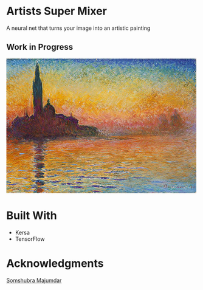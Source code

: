 # Artists Super Mixer
A neural net that turns your image into an artistic painting


## Work in Progress
![alt tag](https://github.com/jimmyadg/AI_artist/blob/master/img.jpg)

# Built With
- Kersa
- TensorFlow

# Acknowledgments

[Somshubra Majumdar](https://github.com/titu1994)
